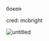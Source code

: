 боке́н

cred: mcbright

![untitled](https://github.com/mcblin/fictional-disco/assets/61905156/d7397d8c-eb0d-499c-a926-76ee9705db2e)

